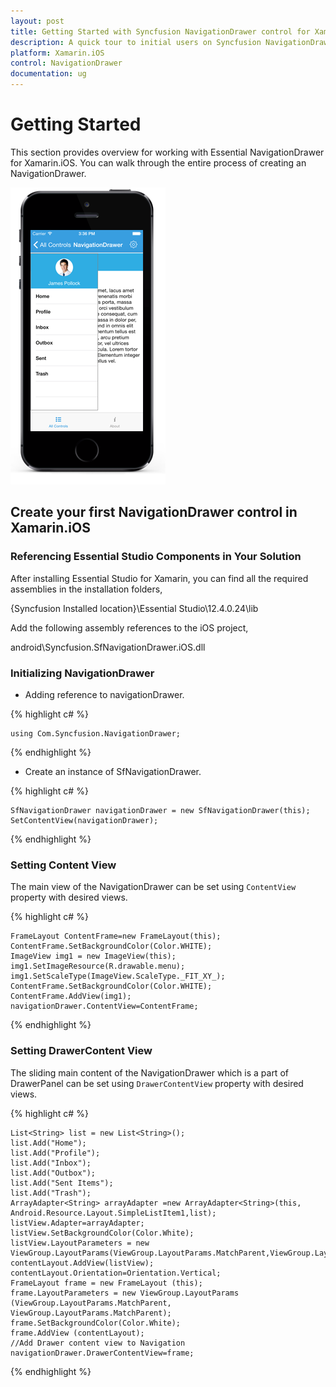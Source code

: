 ```yaml
---
layout: post
title: Getting Started with Syncfusion NavigationDrawer control for Xamarin.iOS
description: A quick tour to initial users on Syncfusion NavigationDrawer control for Xamarin.iOS platform
platform: Xamarin.iOS
control: NavigationDrawer
documentation: ug
---
```


# Getting Started

This section provides overview for working with Essential NavigationDrawer for Xamarin.iOS. You can walk through the entire process of creating an NavigationDrawer.

![](images/getting-started.png)

## Create your first NavigationDrawer control in Xamarin.iOS

### Referencing Essential Studio Components in Your Solution

After installing Essential Studio for Xamarin, you can find all the required assemblies in the installation folders,

{Syncfusion Installed location}\Essential Studio\12.4.0.24\lib

Add the following assembly references to the iOS project,

android\Syncfusion.SfNavigationDrawer.iOS.dll

### Initializing NavigationDrawer

* Adding reference to navigationDrawer.

{% highlight c# %}

	using Com.Syncfusion.NavigationDrawer; 

{% endhighlight %}

* Create an instance of SfNavigationDrawer.

{% highlight c# %}

	SfNavigationDrawer navigationDrawer = new SfNavigationDrawer(this);
	SetContentView(navigationDrawer);
	
{% endhighlight %}


### Setting Content View

The main view of the NavigationDrawer can be set using `ContentView` property with desired views.

{% highlight c# %}

	FrameLayout ContentFrame=new FrameLayout(this); 
	ContentFrame.SetBackgroundColor(Color.WHITE);
	ImageView img1 = new ImageView(this);
	img1.SetImageResource(R.drawable.menu);
	img1.SetScaleType(ImageView.ScaleType._FIT_XY_);
	ContentFrame.SetBackgroundColor(Color.WHITE);
	ContentFrame.AddView(img1);
	navigationDrawer.ContentView=ContentFrame;

{% endhighlight %}

### Setting DrawerContent View

The sliding main content of the NavigationDrawer which is a part of DrawerPanel can be set using `DrawerContentView` property with desired views.

{% highlight c# %}

	List<String> list = new List<String>();
	list.Add("Home");
	list.Add("Profile");
	list.Add("Inbox");
	list.Add("Outbox");
	list.Add("Sent Items");
	list.Add("Trash");
	ArrayAdapter<String> arrayAdapter =new ArrayAdapter<String>(this, Android.Resource.Layout.SimpleListItem1,list);
	listView.Adapter=arrayAdapter;
	listView.SetBackgroundColor(Color.White);
	listView.LayoutParameters = new ViewGroup.LayoutParams(ViewGroup.LayoutParams.MatchParent,ViewGroup.LayoutParams.MatchParent);
	contentLayout.AddView(listView);
	contentLayout.Orientation=Orientation.Vertical;
	FrameLayout frame = new FrameLayout (this);
	frame.LayoutParameters = new ViewGroup.LayoutParams (ViewGroup.LayoutParams.MatchParent, ViewGroup.LayoutParams.MatchParent);
	frame.SetBackgroundColor(Color.White);
	frame.AddView (contentLayout);
	//Add Drawer content view to Navigation
	navigationDrawer.DrawerContentView=frame;	

{% endhighlight %}